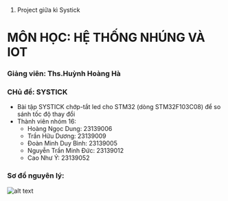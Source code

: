 1. Project giữa kì Systick
# MÔN HỌC: HỆ THỐNG NHÚNG VÀ IOT 

### Giảng viên: Ths.Huỳnh Hoàng Hà 

### CHủ đề: SYSTICK 
- Bài tập SYSTICK chớp-tắt led cho STM32 (dòng STM32F103C08) để so sánh tốc độ thay đổi
- Thành viên nhóm 16:
    - Hoàng Ngọc Dung: 23139006
    - Trần Hữu Dương: 23139009
    - Đoàn Minh Duy Bình: 23139005
    - Nguyễn Trần Minh Đức: 23139012
    - Cao Như Ý: 23139052
### Sơ đồ nguyên lý: 
![alt text](image.png)